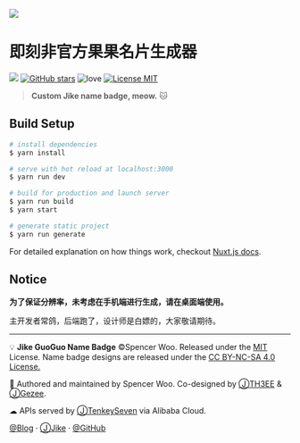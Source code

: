 ![](https://i.loli.net/2018/11/26/5bfba92262d75.jpg)

# 即刻非官方果果名片生成器

![](https://img.shields.io/badge/Nuxt.js-2.0.0-green.svg?style=flat-square)
[![GitHub stars](https://img.shields.io/github/stars/spencerwooo/jike-guoguo-badge.svg?style=flat-square&label=stars)](https://github.com/spencerwoo/jike-guoguo-badge)
![love](https://img.shields.io/badge/Made%20with-love-ff69b4.svg?style=flat-square)
[![License MIT](https://img.shields.io/badge/License-MIT-03A9F4.svg?style=flat-square)](https://github.com/spencerwooo/jike-guoguo-badge/blob/master/LICENSE)

> **Custom Jike name badge, meow.** 🐱

## Build Setup

``` bash
# install dependencies
$ yarn install

# serve with hot reload at localhost:3000
$ yarn run dev

# build for production and launch server
$ yarn run build
$ yarn start

# generate static project
$ yarn run generate
```

For detailed explanation on how things work, checkout [Nuxt.js docs](https://nuxtjs.org).

## Notice

**为了保证分辨率，未考虑在手机端进行生成，请在桌面端使用。**

主开发者常鸽，后端跑了，设计师是白嫖的，大家敬请期待。

---

💡 **Jike GuoGuo Name Badge** ©Spencer Woo. Released under the [MIT](https://github.com/spencerwooo/jike-guoguo-badge/blob/master/LICENSE) License. Name badge designs are released under the [CC BY-NC-SA 4.0 License.](https://creativecommons.org/licenses/by-nc-sa/4.0/)

🎨 Authored and maintained by Spencer Woo. Co-designed by [ⒿTH3EE](https://web.okjike.com/user/E0BBAACD-3991-49E3-916C-6A67430380A7) & [ⒿGezee](https://web.okjike.com/user/BC3E16C6-CDB5-420C-99AB-69978E1C9CBC).

☁ APIs served by [ⒿTenkeySeven](https://web.okjike.com/user/B017F770-D1E4-404A-B543-4333E90FF26A) via Alibaba Cloud.

[@Blog](https://spencerwoo.com/) · [ⒿJike](https://web.okjike.com/user/4DDA0425-FB41-4188-89E4-952CA15E3C5E) · [@GitHub](https://github.com/spencerwooo)